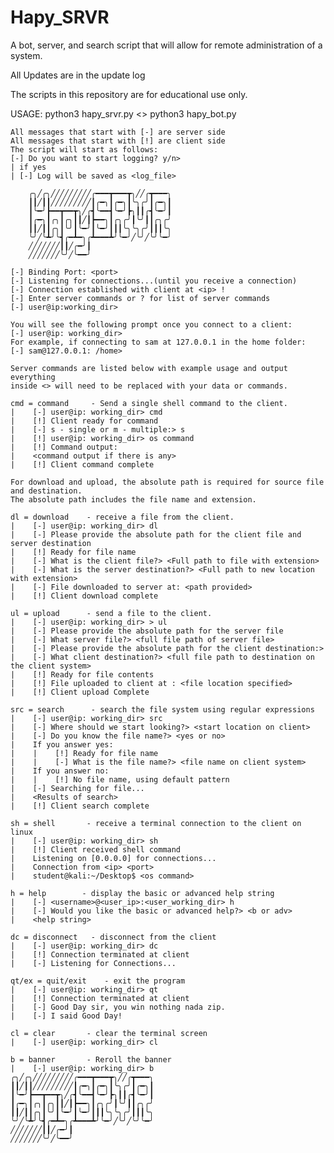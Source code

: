 # Hapy_SRVR
A bot, server, and search script that will allow for remote administration of a system.

All Updates are in the update log

The scripts in this repository are for educational use only.

USAGE: python3 hapy_srvr.py <> python3 hapy_bot.py

    All messages that start with [-] are server side
    All messages that start with [!] are client side
    The script will start as follows:
    [-] Do you want to start logging? y/n>
    | if yes
    | [-] Log will be saved as <log_file>

        ╭╮╱╭╮╱╱╱╱╱╱╱╱╱╭━━━┳━━━┳╮╱╱╭┳━━━╮
        ┃┃╱┃┃╱╱╱╱╱╱╱╱╱┃╭━╮┃╭━╮┃╰╮╭╯┃╭━╮┃
        ┃╰━╯┣━━┳━━┳╮╱╭┫╰━━┫╰━╯┣╮┃┃╭┫╰━╯┃
        ┃╭━╮┃╭╮┃╭╮┃┃╱┃┣━━╮┃╭╮╭╯┃╰╯┃┃╭╮╭╯
        ┃┃╱┃┃╭╮┃╰╯┃╰━╯┃╰━╯┃┃┃╰╮╰╮╭╯┃┃┃╰╮
        ╰╯╱╰┻╯╰┫╭━┻━╮╭┻━━━┻╯╰━╯╱╰╯╱╰╯╰━╯
        ╱╱╱╱╱╱╱┃┃╱╭━╯┃
        ╱╱╱╱╱╱╱╰╯╱╰━━╯
        
    [-] Binding Port: <port>
    [-] Listening for connections...(until you receive a connection)
    [-] Connection established with client at <ip> !
    [-] Enter server commands or ? for list of server commands
    [-] user@ip:working_dir> 

    You will see the following prompt once you connect to a client:
    [-] user@ip: working_dir> 
    For example, if connecting to sam at 127.0.0.1 in the home folder:
    [-] sam@127.0.0.1: /home> 
    
    Server commands are listed below with example usage and output everything 
    inside <> will need to be replaced with your data or commands. 
    
    cmd = command     - Send a single shell command to the client. 
    |    [-] user@ip: working_dir> cmd
    |    [!] Client ready for command
    |    [-] s - single or m - multiple:> s
    |    [!] user@ip: working_dir> os command
    |    [!] Command output:
    |    <command output if there is any>
    |    [!] Client command complete
    
    For download and upload, the absolute path is required for source file and destination.
    The absolute path includes the file name and extension.
    
    dl = download    - receive a file from the client.
    |    [-] user@ip: working_dir> dl
    |    [-] Please provide the absolute path for the client file and server destination
    |    [!] Ready for file name
    |    [-] What is the client file?> <Full path to file with extension>
    |    [-] What is the server destination?> <Full path to new location with extension>
    |    [-] File downloaded to server at: <path provided>
    |    [!] Client download complete
    
    ul = upload      - send a file to the client.
    |    [-] user@ip: working_dir> > ul
    |    [-] Please provide the absolute path for the server file 
    |    [-] What server file?> <full file path of server file>
    |    [-] Please provide the absolute path for the client destination:>
    |    [-] What client destination?> <full file path to destination on the client system>
    |    [!] Ready for file contents
    |    [!] File uploaded to client at : <file location specified>
    |    [!] Client upload Complete

    src = search      - search the file system using regular expressions
    |    [-] user@ip: working_dir> src
    |    [-] Where should we start looking?> <start location on client>
    |    [-] Do you know the file name?> <yes or no>
    |    If you answer yes:
    |    |    [!] Ready for file name
    |    |    [-] What is the file name?> <file name on client system>
    |    If you answer no:
    |    |    [!] No file name, using default pattern 
    |    [-] Searching for file...
    |    <Results of search>
    |    [!] Client search complete
    
    sh = shell       - receive a terminal connection to the client on linux
    |    [-] user@ip: working_dir> sh
    |    [!] Client received shell command
    |    Listening on [0.0.0.0] for connections...
    |    Connection from <ip> <port>
    |    student@kali:~/Desktop$ <os command>

    h = help        - display the basic or advanced help string  
    |    [-] <username>@<user_ip>:<user_working_dir> h
    |    [-] Would you like the basic or advanced help?> <b or adv>
    |    <help string>
    
    dc = disconnect   - disconnect from the client
    |    [-] user@ip: working_dir> dc
    |    [!] Connection terminated at client
    |    [-] Listening for Connections...
    
    qt/ex = quit/exit    - exit the program
    |    [-] user@ip: working_dir> qt
    |    [!] Connection terminated at client
    |    [-] Good Day sir, you win nothing nada zip.
    |    [-] I said Good Day!
    
    cl = clear       - clear the terminal screen
    |    [-] user@ip: working_dir> cl
    
    b = banner       - Reroll the banner
    |    [-] user@ip: working_dir> b
    ╭╮╱╭╮╱╱╱╱╱╱╱╱╱╭━━━┳━━━┳╮╱╱╭┳━━━╮
    ┃┃╱┃┃╱╱╱╱╱╱╱╱╱┃╭━╮┃╭━╮┃╰╮╭╯┃╭━╮┃
    ┃╰━╯┣━━┳━━┳╮╱╭┫╰━━┫╰━╯┣╮┃┃╭┫╰━╯┃
    ┃╭━╮┃╭╮┃╭╮┃┃╱┃┣━━╮┃╭╮╭╯┃╰╯┃┃╭╮╭╯
    ┃┃╱┃┃╭╮┃╰╯┃╰━╯┃╰━╯┃┃┃╰╮╰╮╭╯┃┃┃╰╮
    ╰╯╱╰┻╯╰┫╭━┻━╮╭┻━━━┻╯╰━╯╱╰╯╱╰╯╰━╯
    ╱╱╱╱╱╱╱┃┃╱╭━╯┃
    ╱╱╱╱╱╱╱╰╯╱╰━━╯
